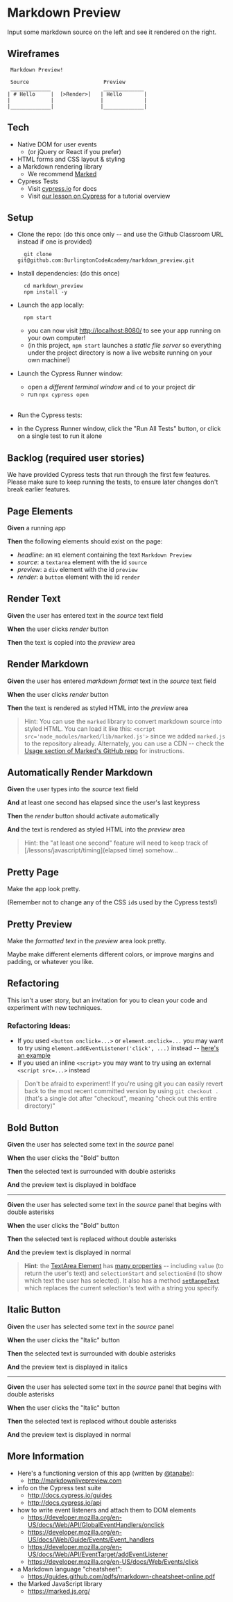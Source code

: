 # Markdown Preview

Input some markdown source on the left and see it rendered on the right.

## Wireframes

```
 Markdown Preview!

 Source                        Preview
 _____________                 _____________
| # Hello     |  [>Render>]   | Hello       |
|             |               |             |
|_____________|               |_____________|
```

## Tech

* Native DOM for user events
  * (or jQuery or React if you prefer)
* HTML forms and CSS layout & styling
* a Markdown rendering library
  * We recommend [Marked](https://github.com/chjj/marked)
* Cypress Tests
  * Visit [cypress.io](https://cypress.io) for docs
  * Visit [our lesson on Cypress](/lessons/javascript/cypress) for a tutorial overview

## Setup

* Clone the repo: (do this once only -- and use the Github Classroom URL instead if one is provided)

        git clone git@github.com:BurlingtonCodeAcademy/markdown_preview.git

* Install dependencies: (do this once)

        cd markdown_preview
        npm install -y

* Launch the app locally:

        npm start

    * you can now visit <http://localhost:8080/> to see your app running on your own computer!
    * (in this project, `npm start` launches a *static file server* so everything under the project directory is now a live website running on your own machine!)

* Launch the Cypress Runner window:
  * open a *different terminal window* and `cd` to your project dir
  * run `npx cypress open` <br><br>

* Run the Cypress tests:
 * in the Cypress Runner window, click the "Run All Tests" button, or click on a single test to run it alone


## Backlog (required user stories)

We have provided Cypress tests that run through the first few features. Please make sure to keep running the tests, to ensure later changes don't break earlier features.

<!--BOX-->
## Page Elements

**Given** a running app

**Then** the following elements should exist on the page:

* *headline*: an `H1` element containing the text `Markdown Preview`
* *source*: a `textarea` element with the id `source`
* *preview*: a `div` element with the id `preview`
* *render*: a `button` element  with the id `render`

<!--/BOX-->

<!--BOX-->
## Render Text

**Given** the user has entered text in the *source* text field

**When** the user clicks *render* button

**Then** the text is copied into the *preview* area

<!--/BOX-->

<!--BOX-->
## Render Markdown

**Given** the user has entered *markdown format* text in the *source* text field

**When** the user clicks *render* button

**Then** the text is rendered as styled HTML into the *preview* area

> Hint: You can use the `marked` library to convert markdown source into styled HTML. You can load it like this: `<script src='node_modules/marked/lib/marked.js'>` since we added `marked.js` to the repository already. Alternately, you can use a CDN -- check the [Usage section of Marked's GitHub repo](https://github.com/markedjs/marked) for instructions.

<!--/BOX-->

<!--BOX-->
## Automatically Render Markdown

**Given** the user types into the *source* text field

**And** at least one second has elapsed since the user's last keypress

**Then** the *render* button should activate automatically

**And** the text is rendered as styled HTML into the *preview* area

> Hint: the "at least one second" feature will need to keep track of [/lessons/javascript/timing](elapsed time) somehow...

<!--/BOX-->

<!--BOX-->
## Pretty Page

Make the app look pretty.

(Remember not to change any of the CSS `id`s used by the Cypress tests!)

<!--/BOX-->

<!--BOX-->
## Pretty Preview

Make the *formatted text* in the *preview* area look pretty.

Maybe make different elements different colors, or improve margins and padding, or whatever you like.

<!--/BOX-->

<!--BOX-->

## Refactoring

This isn't a user story, but an invitation for you to clean your code and experiment with new techniques.

### Refactoring Ideas:

  * If you used  `<button onclick=...>` or  `element.onclick=...` you may want to try using `element.addEventListener('click', ...)` instead -- [here's an example](https://developer.mozilla.org/en-US/docs/Web/API/EventTarget/addEventListener#Example)
  * If you used an inline `<script>` you may want to try using an external `<script src=...>` instead

> Don't be afraid to experiment! If you're using git you can easily revert back to the most recent committed version by using `git checkout .` (that's a single dot after "checkout", meaning "check out this entire directory)"

<!--/BOX-->

<!--BOX-->

## Bold Button

**Given** the user has selected some text in the *source* panel

**When** the user clicks the "Bold" button

**Then** the selected text is surrounded with double asterisks

**And** the preview text is displayed in boldface

---

**Given** the user has selected some text in the *source* panel that begins with double asterisks

**When** the user clicks the "Bold" button

**Then** the selected text is replaced without double asterisks

**And** the preview text is displayed in normal

> **Hint**: the [TextArea Element](https://developer.mozilla.org/en-US/docs/Web/API/HTMLTextAreaElement) has [many properties](https://developer.mozilla.org/en-US/docs/Web/API/HTMLTextAreaElement#Properties) -- including `value` (to return the user's text) and `selectionStart` and `selectionEnd` (to show which text the user has selected). It also has a method [`setRangeText`](https://developer.mozilla.org/en-US/docs/Web/API/HTMLInputElement/setRangeText) which replaces the current selection's text with a string you specify.

<!--/BOX-->


<!--BOX-->

## Italic Button

**Given** the user has selected some text in the *source* panel

**When** the user clicks the "Italic" button

**Then** the selected text is surrounded with double asterisks

**And** the preview text is displayed in italics

---

**Given** the user has selected some text in the *source* panel that begins with double asterisks

**When** the user clicks the "Italic" button

**Then** the selected text is replaced without double asterisks

**And** the preview text is displayed in normal

<!--/BOX-->

## More Information

* Here's a functioning version of this app (written by [@tanabe](https://twitter.com/tanabe)):
  * <http://markdownlivepreview.com>
* info on the Cypress test suite
  * <http://docs.cypress.io/guides>
  * <http://docs.cypress.io/api>
* how to write event listeners and attach them to DOM elements
  * <https://developer.mozilla.org/en-US/docs/Web/API/GlobalEventHandlers/onclick>
  * <https://developer.mozilla.org/en-US/docs/Web/Guide/Events/Event_handlers>
  * <https://developer.mozilla.org/en-US/docs/Web/API/EventTarget/addEventListener>
  * <https://developer.mozilla.org/en-US/docs/Web/Events/click>
* a Markdown language "cheatsheet":
  * <https://guides.github.com/pdfs/markdown-cheatsheet-online.pdf>
* the Marked JavaScript library
  * <https://marked.js.org/>
